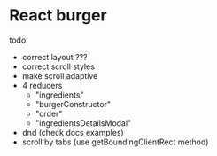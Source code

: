 # React burger

todo:

- correct layout ???
- correct scroll styles
- make scroll adaptive
- 4 reducers
  - "ingredients"
  - "burgerConstructor"
  - "order"
  - "ingredientsDetailsModal"
- dnd (check docs examples)
- scroll by tabs (use getBoundingClientRect method)
